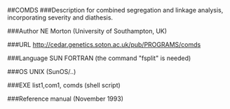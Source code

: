 ##COMDS
###Description
for combined segregation and linkage analysis, incorporating severity and diathesis.

###Author
NE Morton (University of Southampton, UK)

###URL
http://cedar.genetics.soton.ac.uk/pub/PROGRAMS/comds

###Language
SUN FORTRAN (the command "fsplit" is needed)

###OS
UNIX (SunOS/..)

###EXE
list1,com1, comds (shell script)

###Reference
manual (November 1993)


